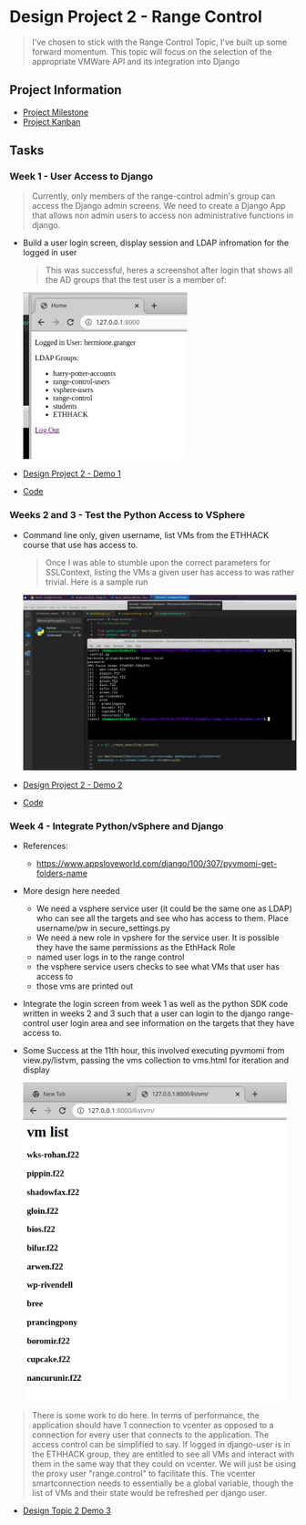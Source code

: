 # Design Project 2 - Range Control

> I've chosen to stick with the Range Control Topic, I've built up some forward momentum.  This topic will focus on the selection of the appropriate VMWare API and its integration into Django

## Project Information

* [Project Milestone](https://github.com/gmcyber/CCC410F22-Example/milestone/2)
* [Project Kanban](https://github.com/users/gmcyber/projects/2)

## Tasks

### Week 1 - User Access to Django

> Currently, only members of the range-control admin's group can access the Django admin screens.  We need to create a Django App that allows non admin users to access non administrative functions in django. 

* Build a user login screen, display session and LDAP infromation for the logged in user

  > This was successful, heres a screenshot after login that shows all the AD groups that the test user is a member of:

  ![image-20221104080656824](design-project2.assets/image-20221104080656824.png) 

* [Design Project 2 - Demo 1](https://drive.google.com/file/d/1b9hgyJNf0Cq8P8BxOdOBEIAcocEneCoV/view?usp=sharing)

* [Code](https://github.com/gmcyber/CCC410F22-Example/tree/main/range-control/rc_django)

### Weeks 2 and  3 - Test the Python Access to VSphere

* Command line only, given username, list VMs from the ETHHACK course that use has access to.

  > Once I was able to stumble upon the correct parameters for SSLContext, listing the VMs a given user has access to was rather trivial.  Here is a sample run

  ![image-20221104074456325](design-project2.assets/image-20221104074456325.png) 

* [Design Project 2 - Demo 2](https://drive.google.com/file/d/12ENStc9MRd_JgIPmCohBefLu9I0uLjAN/view?usp=sharing)

* [Code](https://github.com/gmcyber/CCC410F22-Example/tree/main/range-control/pyvmomi-test)

### Week 4 - Integrate Python/vSphere and Django 

* References:
  * https://www.appsloveworld.com/django/100/307/pyvmomi-get-folders-name

* More design here needed
  * We need a vsphere service user (it could be the same one as LDAP) who can see all the targets and see who has access to them.  Place username/pw in secure_settings.py
  * We need a new role in vpshere for the service user.  It is possible they have the same permissions as the EthHack Role
  * named user logs in to the range control
  * the vsphere service users checks to see what VMs that user has access to
  * those vms are printed out

* Integrate the login screen from week 1 as well as the python SDK code written in weeks 2 and 3 such that a user can login to the django range-control user login area and see information on the targets that they have access to.

* Some Success at the 11th hour, this involved executing pyvmomi from view.py/listvm, passing the vms collection to vms.html for iteration and display

  ![image-20221130153007481](design-project2.assets/image-20221130153007481.png) 

> There is some work to do here.  In terms of performance, the application should have 1 connection to vcenter as opposed to a connection for every user that connects to the application.  The access control can be simplified to say.  If logged in django-user is in the ETHHACK group, they are entitled to see all VMs and interact with them in the same way that they could on vcenter.  We will just be using the proxy user "range.control" to facilitate this.  The vcenter smartconnection needs to essentially be a global variable, though the list of VMs and their state would be refreshed per django user.

* [Design Topic 2 Demo 3](https://drive.google.com/file/d/1WJIflQfgyLeer_rIvtD7fa57qO05ONrF/view?usp=sharing)
